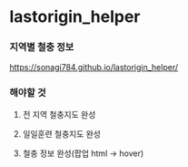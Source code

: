 # lastorigin_helper

### 지역별 철충 정보

https://sonagi784.github.io/lastorigin_helper/

### 해야할 것

1. 전 지역 철충지도 완성

2. 일일훈련 철충지도 완성

3. 철충 정보 완성(팝업 html -> hover)

